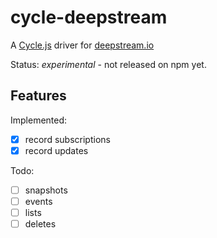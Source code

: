 cycle-deepstream
=====================

A [Cycle.js](https://cycle.js.org/) driver for [deepstream.io](https://deepstream.io)

Status: *experimental* - not released on npm yet.


Features
----------

Implemented:
 - [x] record subscriptions
 - [x] record updates
 
Todo:
 - [ ] snapshots
 - [ ] events
 - [ ] lists
 - [ ] deletes
